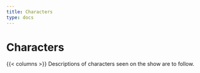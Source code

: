 ```yaml
---
title: Characters
type: docs
---
```


# Characters

{{< columns >}}
Descriptions of characters seen on the show are to follow.
